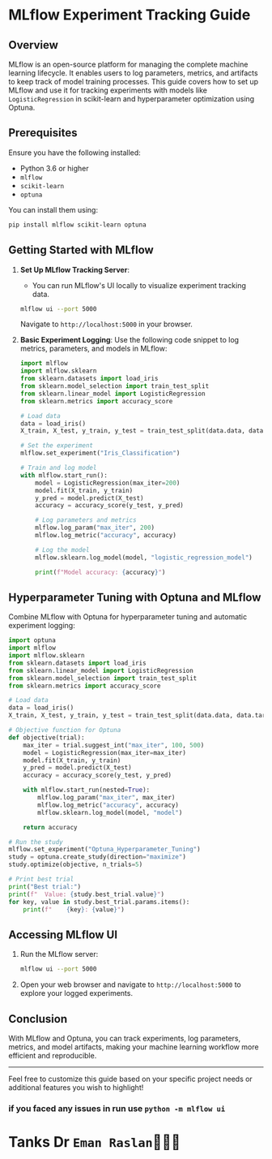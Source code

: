 # MLflow Experiment Tracking Guide

## Overview
MLflow is an open-source platform for managing the complete machine learning lifecycle. It enables users to log parameters, metrics, and artifacts to keep track of model training processes. This guide covers how to set up MLflow and use it for tracking experiments with models like `LogisticRegression` in scikit-learn and hyperparameter optimization using Optuna.

## Prerequisites
Ensure you have the following installed:
- Python 3.6 or higher
- `mlflow`
- `scikit-learn`
- `optuna`

You can install them using:
```bash
pip install mlflow scikit-learn optuna
```

## Getting Started with MLflow
1. **Set Up MLflow Tracking Server**:
   - You can run MLflow's UI locally to visualize experiment tracking data.
   ```bash
   mlflow ui --port 5000
   ```
   Navigate to `http://localhost:5000` in your browser.

2. **Basic Experiment Logging**:
   Use the following code snippet to log metrics, parameters, and models in MLflow:
   ```python
   import mlflow
   import mlflow.sklearn
   from sklearn.datasets import load_iris
   from sklearn.model_selection import train_test_split
   from sklearn.linear_model import LogisticRegression
   from sklearn.metrics import accuracy_score

   # Load data
   data = load_iris()
   X_train, X_test, y_train, y_test = train_test_split(data.data, data.target, test_size=0.2, random_state=42)

   # Set the experiment
   mlflow.set_experiment("Iris_Classification")

   # Train and log model
   with mlflow.start_run():
       model = LogisticRegression(max_iter=200)
       model.fit(X_train, y_train)
       y_pred = model.predict(X_test)
       accuracy = accuracy_score(y_test, y_pred)

       # Log parameters and metrics
       mlflow.log_param("max_iter", 200)
       mlflow.log_metric("accuracy", accuracy)

       # Log the model
       mlflow.sklearn.log_model(model, "logistic_regression_model")

       print(f"Model accuracy: {accuracy}")
   ```

## Hyperparameter Tuning with Optuna and MLflow
Combine MLflow with Optuna for hyperparameter tuning and automatic experiment logging:
```python
import optuna
import mlflow
import mlflow.sklearn
from sklearn.datasets import load_iris
from sklearn.linear_model import LogisticRegression
from sklearn.model_selection import train_test_split
from sklearn.metrics import accuracy_score

# Load data
data = load_iris()
X_train, X_test, y_train, y_test = train_test_split(data.data, data.target, test_size=0.2, random_state=42)

# Objective function for Optuna
def objective(trial):
    max_iter = trial.suggest_int("max_iter", 100, 500)
    model = LogisticRegression(max_iter=max_iter)
    model.fit(X_train, y_train)
    y_pred = model.predict(X_test)
    accuracy = accuracy_score(y_test, y_pred)

    with mlflow.start_run(nested=True):
        mlflow.log_param("max_iter", max_iter)
        mlflow.log_metric("accuracy", accuracy)
        mlflow.sklearn.log_model(model, "model")

    return accuracy

# Run the study
mlflow.set_experiment("Optuna_Hyperparameter_Tuning")
study = optuna.create_study(direction="maximize")
study.optimize(objective, n_trials=5)

# Print best trial
print("Best trial:")
print(f"  Value: {study.best_trial.value}")
for key, value in study.best_trial.params.items():
    print(f"    {key}: {value}")
```

## Accessing MLflow UI
1. Run the MLflow server:
   ```bash
   mlflow ui --port 5000
   ```
2. Open your web browser and navigate to `http://localhost:5000` to explore your logged experiments.

## Conclusion
With MLflow and Optuna, you can track experiments, log parameters, metrics, and model artifacts, making your machine learning workflow more efficient and reproducible.

---

Feel free to customize this guide based on your specific project needs or additional features you wish to highlight!

### if you faced any issues in run use `python -m mlflow ui`


# Tanks Dr `Eman Raslan`🤷‍♀️✨
